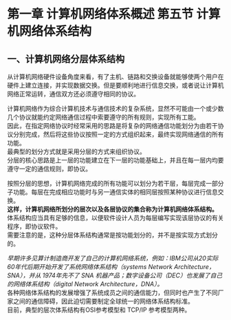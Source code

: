 # 第一章 计算机网络体系概述 第五节 计算机网络体系结构

## 一、计算机网络分层体系结构

从计算机网络硬件设备角度来看，有了主机、链路和交换设备就能够使两个用户在硬件上建立连接，并实现数据交换。但是要顺利地进行信息交换，或者说让计算机网络正常运转，通信双方还必须遵守相同的协议。  

计算机网络作为综合计算机技术与通信技术的复杂系统，显然不可能由一个或少数几个协议就能约定网络通信过程中索要遵守的所有规则，实现所有工能。  
因此，在指定网络协议时经常采用的思路是将复杂的网络通信功能划分为由若干协议分别完成，然后将这些协议按照一定的方式组织起来，最终实现网络通信的所有功能。  
最典型的划分方式就是采用分层的方式来组织协议。  
分层的核心思路是上一层的功能建立在下一层的功能基础上，并且在每一层内均要遵守一定的通信规则，即协议。  

按照分层的思想，计算机网络完成的所有功能可以划分为若干层，每层完成一部分子功能。每层在完成相应功能时与另一通信实体的相同层按照某种协议进行信息交换。  
**这样，计算机网络所划分的层次以及各层协议的集合称为计算机网络体系结构。**  
体系结构应当具有足够的信息，以便软件设计人员为每层编写实现该层协议的有关程序，即协议软件。  
需要注意的是，这种分层体系结构通常是按功能划分的，并不是按实现方式划分的。  

*早期许多见算计制造商开发了自己的计算机网络系统，例如：IBM公司从20实际 60年代后期开始开发了系统网络体系结构（systems Network Architecture， SNA），并从 1974年先不了 SNA 机器产品；数字设备公司（DEC）也发展了自己的网络体系结构（digital Network Architecture，DNA）。*  
各种网络体系结构的发展增强了系统成员之间的通信能力，但同时也产生了不同厂家之间的通信障碍，因此迫切需要制定全球统一的网络体系结构标准。  
目前，典型的层次体系结构有OSI参考模型和 TCP/IP 参考模型两种。  
















